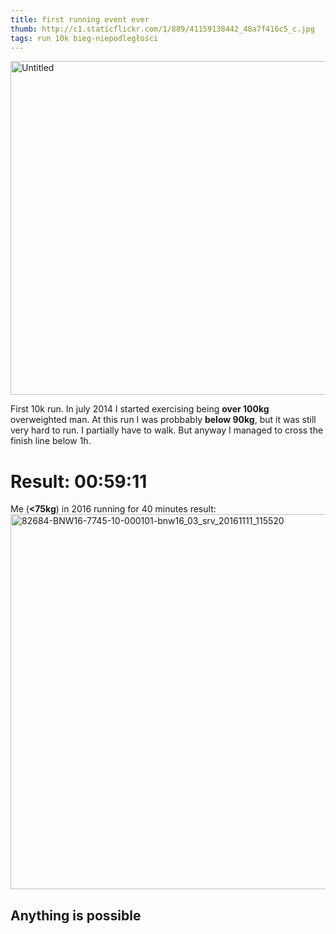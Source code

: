 ```yaml
---
title: first running event ever
thumb: http://c1.staticflickr.com/1/889/41159138442_48a7f416c5_c.jpg
tags: run 10k bieg-niepodległości
---
```


<a data-flickr-embed="true"  href="https://www.flickr.com/photos/49424339@N02/22717411251/in/album-72157660636941126/" title="Untitled"><img src="https://farm6.staticflickr.com/5727/22717411251_d0f8aeb174_c.jpg" width="800" height="534" alt="Untitled"></a><script async src="//embedr.flickr.com/assets/client-code.js" charset="utf-8"></script>


First 10k run. In july 2014 I started exercising being **over 100kg** overweighted man. At this run I was probbably **below 90kg**, but it was still very hard to run. I partially have to walk. But anyway I managed to cross the finish line below 1h.

Result: 00:59:11
================


Me (**<75kg**) in 2016 running for 40 minutes result:
<a data-flickr-embed="true"  href="https://www.flickr.com/photos/49424339@N02/31062432916/in/album-72157672762896574/" title="82684-BNW16-7745-10-000101-bnw16_03_srv_20161111_115520"><img src="https://farm6.staticflickr.com/5565/31062432916_9f176b7162_c.jpg" width="800" height="600" alt="82684-BNW16-7745-10-000101-bnw16_03_srv_20161111_115520"></a><script async src="//embedr.flickr.com/assets/client-code.js" charset="utf-8"></script>

Anything is possible
--------------------